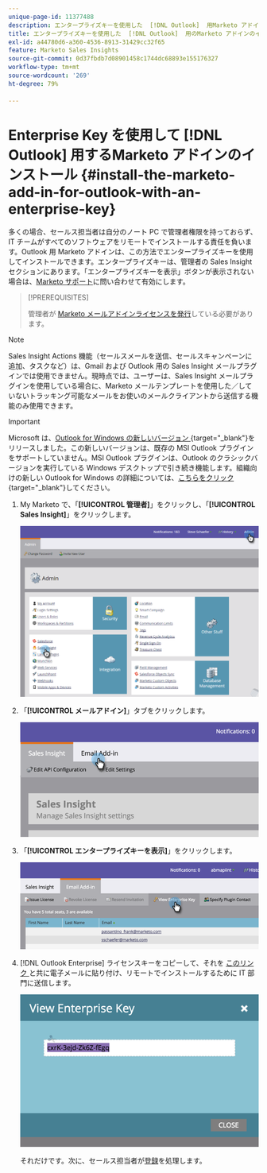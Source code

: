 ```yaml
---
unique-page-id: 11377488
description: エンタープライズキーを使用した  [!DNL Outlook]  用Marketo アドインのインストール – Marketo ドキュメント – 製品ドキュメント
title: エンタープライズキーを使用した  [!DNL Outlook]  用のMarketo アドインのインストール
exl-id: a44780d6-a360-4536-8913-31429cc32f65
feature: Marketo Sales Insights
source-git-commit: 0d37fbdb7d08901458c1744dc68893e155176327
workflow-type: tm+mt
source-wordcount: '269'
ht-degree: 79%

---
```


# Enterprise Key を使用して [!DNL Outlook] 用するMarketo アドインのインストール {#install-the-marketo-add-in-for-outlook-with-an-enterprise-key}

多くの場合、セールス担当者は自分のノート PC で管理者権限を持っておらず、IT チームがすべてのソフトウェアをリモートでインストールする責任を負います。Outlook 用 Marketo アドインは、この方法でエンタープライズキーを使用してインストールできます。エンタープライズキーは、管理者の Sales Insight セクションにあります。「エンタープライズキーを表示」ボタンが表示されない場合は、[Marketo サポート](https://nation.marketo.com/t5/Support/ct-p/Support)に問い合わせて有効にします。

>[!PREREQUISITES]
>
>管理者が [Marketo メールアドインライセンスを発行](/help/marketo/product-docs/marketo-sales-insight/msi-outlook-plugin/issue-a-marketo-email-add-in-license.md)している必要があります。

>[!NOTE]
>
>Sales Insight Actions 機能（セールスメールを送信、セールスキャンペーンに追加、タスクなど）は、Gmail および Outlook 用の Sales Insight メールプラグインでは使用できません。現時点では、ユーザーは、Sales Insight メールプラグインを使用している場合に、Marketo メールテンプレートを使用した／していないトラッキング可能なメールをお使いのメールクライアントから送信する機能のみ使用できます。

>[!IMPORTANT]
>
>Microsoft は、[Outlook for Windows の新しいバージョン ](https://techcommunity.microsoft.com/t5/outlook-blog/new-outlook-for-windows-now-available/ba-p/3932068){target="_blank"}をリリースしました。この新しいバージョンは、既存の MSI Outlook プラグインをサポートしていません。MSI Outlook プラグインは、Outlook のクラシックバージョンを実行している Windows デスクトップで引き続き機能します。組織向けの新しい Outlook for Windows の詳細については、[こちらをクリック](https://techcommunity.microsoft.com/t5/outlook-blog/the-new-outlook-for-windows-for-organization-admins/ba-p/3929169){target="_blank"}してください。

1. My Marketo で、「**[!UICONTROL 管理者]**」をクリックし、「**[!UICONTROL Sales Insight]**」をクリックします。

   ![](assets/image2016-7-25-14-3a22-3a12.png)

1. 「**[!UICONTROL メールアドイン]**」タブをクリックします。

   ![](assets/image2016-7-25-14-3a23-3a57.png)

1. 「**[!UICONTROL エンタープライズキーを表示]**」をクリックします。

   ![](assets/image2016-7-25-14-3a35-3a38.png)

1. [!DNL Outlook Enterprise] ライセンスキーをコピーして、それを [ このリンク ](/help/marketo/product-docs/marketo-sales-insight/msi-outlook-plugin/marketo-outlook-plugin-installation-by-it.md) と共に電子メールに貼り付け、リモートでインストールするために IT 部門に送信します。

   ![](assets/image2016-7-25-14-3a39-3a9.png)

   それだけです。次に、セールス担当者が[登録](/help/marketo/product-docs/marketo-sales-insight/msi-outlook-plugin/authorize-the-marketo-outlook-plugin.md)を処理します。
